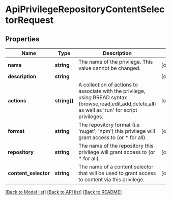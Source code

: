 # ApiPrivilegeRepositoryContentSelectorRequest

## Properties
Name | Type | Description | Notes
------------ | ------------- | ------------- | -------------
**name** | **string** | The name of the privilege.  This value cannot be changed. | [optional] 
**description** | **string** |  | [optional] 
**actions** | **string[]** | A collection of actions to associate with the privilege, using BREAD syntax (browse,read,edit,add,delete,all) as well as &#39;run&#39; for script privileges. | [optional] 
**format** | **string** | The repository format (i.e &#39;nuget&#39;, &#39;npm&#39;) this privilege will grant access to (or * for all). | [optional] 
**repository** | **string** | The name of the repository this privilege will grant access to (or * for all). | [optional] 
**content_selector** | **string** | The name of a content selector that will be used to grant access to content via this privilege. | [optional] 

[[Back to Model list]](../README.md#documentation-for-models) [[Back to API list]](../README.md#documentation-for-api-endpoints) [[Back to README]](../README.md)



